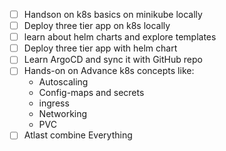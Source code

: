 - [ ] Handson on  k8s basics on minikube locally
- [ ] Deploy three tier app on k8s locally
- [ ] learn about helm charts and explore templates 
- [ ] Deploy three tier app with helm chart 
- [ ] Learn ArgoCD and sync it with GitHub repo
- [ ] Hands-on on Advance k8s concepts like:
	- Autoscaling
	- Config-maps and secrets
	- ingress
	- Networking
	- PVC
- [ ] Atlast combine Everything